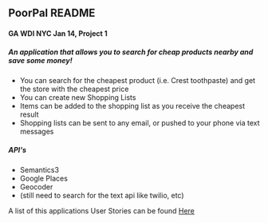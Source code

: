 
## PoorPal README

#### GA WDI NYC Jan 14, Project 1

##### An application that allows you to search for cheap products nearby and save some money!
* You can search for the cheapest product (i.e. Crest toothpaste) and get the store with the cheapest price
* You can create new Shopping Lists
* Items can be added to the shopping list as you receive the cheapest result
* Shopping lists can be sent to any email, or pushed to your phone via text messages

##### API's
* Semantics3
* Google Places
* Geocoder
* (still need to search for the text api like twilio, etc)


A list of this applications User Stories can be found [Here](https://www.pivotaltracker.com/s/projects/1015672)



